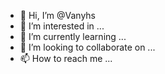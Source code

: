 - 👋 Hi, I’m @Vanyhs
- 👀 I’m interested in ...
- 🌱 I’m currently learning ...
- 💞️ I’m looking to collaborate on ...
- 📫 How to reach me ...

<!---
Vanyhs/Vanyhs is a ✨ special ✨ repository because its `README.md` (this file) appears on your GitHub profile.
You can click the Preview link to take a look at your changes.
--->
